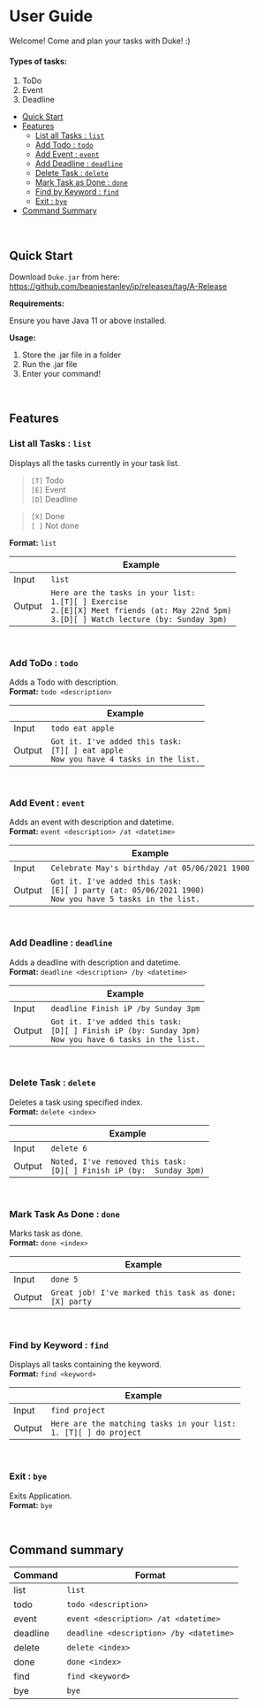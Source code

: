 # User Guide

Welcome! Come and plan your tasks with Duke! :)

#### Types of tasks:

1. ToDo
2. Event
3. Deadline

* [Quick Start](#quick-Start)
* [Features](#features)
    * [List all Tasks : `list`](#list-all-tasks--list)
    * [Add Todo : `todo`](#add-todo--todo)
    * [Add Event : `event`](#add-event--event)
    * [Add Deadline : `deadline`](#add-deadline--deadline)
    * [Delete Task : `delete`](#delete-task--delete)
    * [Mark Task as Done : `done`](#mark-task-as-done--done)
    * [Find by Keyword : `find`](#find-by-keyword--find)
    * [Exit : `bye`](#exit--bye)
* [Command Summary](#command-summary)

&nbsp;

## Quick Start

Download `Duke.jar` from
here: https://github.com/beaniestanley/ip/releases/tag/A-Release

**Requirements:**

Ensure you have Java 11 or above installed.

**Usage:**

1. Store the .jar file in a folder
2. Run the .jar file
3. Enter your command!

&nbsp;

## Features

### List all Tasks : `list`

Displays all the tasks currently in your task list.

> `[T]`  Todo<br>
> `[E]`  Event<br>
> `[D]`  Deadline<br>

> `[X]`  Done<br>
> `[ ]`  Not done

**Format:** `list`

| | Example |
| --------- | ------------------------------------------------------- |
| Input | `list` |
| Output | `Here are the tasks in your list: ` <br>`1.[T][ ] Exercise`<br>`2.[E][X] Meet friends (at: May 22nd 5pm)`<br>`3.[D][ ] Watch lecture (by: Sunday 3pm)` |

&nbsp;

### Add ToDo : `todo`

Adds a Todo with description.<br>
**Format:** `todo <description>`

| | Example |
| --------- | ------------------------------------------------------- |
| Input | `todo eat apple` |
| Output | `Got it. I've added this task:`<br>`[T][ ] eat apple`<br>`Now you have 4 tasks in the list.` |

&nbsp;

### Add Event : `event`

Adds an event with description and datetime.<br>
**Format:** `event <description> /at <datetime>`

| | Example |
| --------- | ------------------------------------------------------- |
| Input | `Celebrate May's birthday /at 05/06/2021 1900` |
| Output | `Got it. I've added this task:`<br>`[E][ ] party (at: 05/06/2021 1900)`<br>`Now you have 5 tasks in the list.` |`

&nbsp;

### Add Deadline : `deadline`

Adds a deadline with description and datetime.<br>
**Format:** `deadline <description> /by <datetime>`

| | Example |
| --------- | ------------------------------------------------------- |
| Input | `deadline Finish iP /by Sunday 3pm` |
| Output | `Got it. I've added this task:`<br>`[D][ ] Finish iP (by: Sunday 3pm)`<br>`Now you have 6 tasks in the list.` |

&nbsp;

### Delete Task : `delete`

Deletes a task using specified index.<br>
**Format:** `delete <index> `

| | Example |
| --------- | ------------------------------------------------------- |
| Input | `delete 6` |
| Output | `Noted, I've removed this task:`<br>`[D][ ] Finish iP (by:  Sunday 3pm)` |

&nbsp;

### Mark Task As Done : `done`

Marks task as done.<br>
**Format:** `done <index>`

| | Example |
| --------- | ------------------------------------------------------- |
| Input | `done 5` |
| Output | `Great job! I've marked this task as done:`<br>`[X] party` |

&nbsp;

### Find by Keyword : `find`

Displays all tasks containing the keyword.<br>
**Format:** `find <keyword>`

| | Example |
| --------- | ------------------------------------------------------- |
| Input | `find project` |
| Output | `Here are the matching tasks in your list:`<br>`1. [T][ ] do project` |

&nbsp;

### Exit : `bye`

Exits Application.<br>
**Format:** `bye`

&nbsp;

## Command summary

| Command | Format |
| --------- | ------------------------------------------------------- |
| list | `list` |
| todo | `todo <description>` |
| event | `event <description> /at <datetime>` |
| deadline | `deadline <description> /by <datetime>` |
| delete | `delete <index>` |
| done | `done <index>` |
| find | `find <keyword>` |
| bye | `bye` |